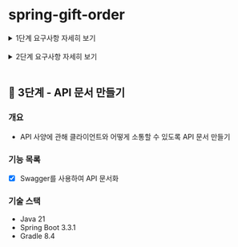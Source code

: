 # spring-gift-order

<details>
<summary>1단계 요구사항 자세히 보기</summary>

## 🚀 1단계 - 카카오 로그인

### 개요
- 카카오 로그인을 통해 인가 코드를 받고, 인가 코드를 사용해 토큰을 받은 후 향후 카카오 API 사용을 준비

### 기능 목록
- [X] 카카오 로그인
  - [X] 인카 코드 받기
  - [X] 액세스 토큰 추출하기
- [X] (선택) 카카오 로그인 화면

</details>
<br>

<details>
<summary>2단계 요구사항 자세히 보기</summary>

## 🚀 2단계 - 주문하기

### 개요
- 카카오 로그인을 통해 인가 코드를 받고, 인가 코드를 사용해 토큰을 받은 후 향후 카카오 API 사용을 준비

### 기능 목록
- [X] 상품 옵션과 해당 수량을 선택하여 주문하면 해당 상품 옵션의 수량을 차감
- [X] 주문 내역을 카카오톡 메시지로 전송
- [X] 해당 상품이 위시 리스트에 있는 경우 위시 리스트에서 삭제

</details>
<br>

## 🚀 3단계 - API 문서 만들기

### 개요
- API 사양에 관해 클라이언트와 어떻게 소통할 수 있도록 API 문서 만들기

### 기능 목록
- [X] Swagger를 사용하여 API 문서화

### 기술 스택
- Java 21
- Spring Boot 3.3.1
- Gradle 8.4